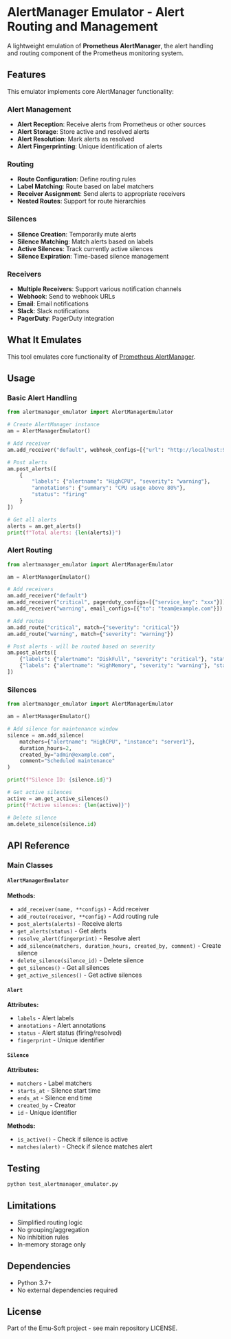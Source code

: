 # AlertManager Emulator - Alert Routing and Management

A lightweight emulation of **Prometheus AlertManager**, the alert handling and routing component of the Prometheus monitoring system.

## Features

This emulator implements core AlertManager functionality:

### Alert Management
- **Alert Reception**: Receive alerts from Prometheus or other sources
- **Alert Storage**: Store active and resolved alerts
- **Alert Resolution**: Mark alerts as resolved
- **Alert Fingerprinting**: Unique identification of alerts

### Routing
- **Route Configuration**: Define routing rules
- **Label Matching**: Route based on label matchers
- **Receiver Assignment**: Send alerts to appropriate receivers
- **Nested Routes**: Support for route hierarchies

### Silences
- **Silence Creation**: Temporarily mute alerts
- **Silence Matching**: Match alerts based on labels
- **Active Silences**: Track currently active silences
- **Silence Expiration**: Time-based silence management

### Receivers
- **Multiple Receivers**: Support various notification channels
- **Webhook**: Send to webhook URLs
- **Email**: Email notifications
- **Slack**: Slack notifications
- **PagerDuty**: PagerDuty integration

## What It Emulates

This tool emulates core functionality of [Prometheus AlertManager](https://prometheus.io/docs/alerting/latest/alertmanager/).

## Usage

### Basic Alert Handling

```python
from alertmanager_emulator import AlertManagerEmulator

# Create AlertManager instance
am = AlertManagerEmulator()

# Add receiver
am.add_receiver("default", webhook_configs=[{"url": "http://localhost:9000"}])

# Post alerts
am.post_alerts([
    {
        "labels": {"alertname": "HighCPU", "severity": "warning"},
        "annotations": {"summary": "CPU usage above 80%"},
        "status": "firing"
    }
])

# Get all alerts
alerts = am.get_alerts()
print(f"Total alerts: {len(alerts)}")
```

### Alert Routing

```python
from alertmanager_emulator import AlertManagerEmulator

am = AlertManagerEmulator()

# Add receivers
am.add_receiver("default")
am.add_receiver("critical", pagerduty_configs=[{"service_key": "xxx"}])
am.add_receiver("warning", email_configs=[{"to": "team@example.com"}])

# Add routes
am.add_route("critical", match={"severity": "critical"})
am.add_route("warning", match={"severity": "warning"})

# Post alerts - will be routed based on severity
am.post_alerts([
    {"labels": {"alertname": "DiskFull", "severity": "critical"}, "status": "firing"},
    {"labels": {"alertname": "HighMemory", "severity": "warning"}, "status": "firing"}
])
```

### Silences

```python
from alertmanager_emulator import AlertManagerEmulator

am = AlertManagerEmulator()

# Add silence for maintenance window
silence = am.add_silence(
    matchers={"alertname": "HighCPU", "instance": "server1"},
    duration_hours=2,
    created_by="admin@example.com",
    comment="Scheduled maintenance"
)

print(f"Silence ID: {silence.id}")

# Get active silences
active = am.get_active_silences()
print(f"Active silences: {len(active)}")

# Delete silence
am.delete_silence(silence.id)
```

## API Reference

### Main Classes

#### `AlertManagerEmulator`
**Methods:**
- `add_receiver(name, **configs)` - Add receiver
- `add_route(receiver, **config)` - Add routing rule
- `post_alerts(alerts)` - Receive alerts
- `get_alerts(status)` - Get alerts
- `resolve_alert(fingerprint)` - Resolve alert
- `add_silence(matchers, duration_hours, created_by, comment)` - Create silence
- `delete_silence(silence_id)` - Delete silence
- `get_silences()` - Get all silences
- `get_active_silences()` - Get active silences

#### `Alert`
**Attributes:**
- `labels` - Alert labels
- `annotations` - Alert annotations
- `status` - Alert status (firing/resolved)
- `fingerprint` - Unique identifier

#### `Silence`
**Attributes:**
- `matchers` - Label matchers
- `starts_at` - Silence start time
- `ends_at` - Silence end time
- `created_by` - Creator
- `id` - Unique identifier

**Methods:**
- `is_active()` - Check if silence is active
- `matches(alert)` - Check if silence matches alert

## Testing

```bash
python test_alertmanager_emulator.py
```

## Limitations

- Simplified routing logic
- No grouping/aggregation
- No inhibition rules
- In-memory storage only

## Dependencies

- Python 3.7+
- No external dependencies required

## License

Part of the Emu-Soft project - see main repository LICENSE.
